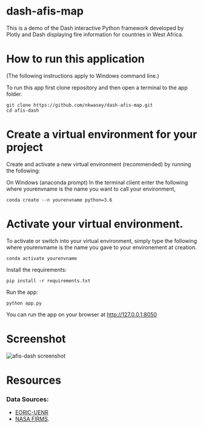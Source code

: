 # dash-afis-map
This is a demo of the Dash interactive Python framework developed by Plotly and Dash displaying fire information for countries in West Africa.

# How to run this application
(The following instructions apply to Windows command line.)

To run this app first clone repository and then open a terminal to the app folder.

```
git clone https://github.com/nkwasey/dash-afis-map.git
cd afis-dash
```
# Create a virtual environment for your project
Create and activate a new virtual environment (recommended) by running the following:

On Windows (anaconda prompt)
In the terminal client enter the following where yourenvname is the name you want to call your environment, 
```
conda create --n yourenvname python=3.6
```

# Activate your virtual environment.
To activate or switch into your virtual environment, simply type the following where yourenvname is the name you gave to your environement at creation.
```
conda activate yourenvname 
```

Install the requirements:
```
pip install -r requirements.txt
```
Run the app:
```
python app.py
```

You can run the app on your browser at http://127.0.0.1:8050

# Screenshot
![afis-dash screenshot](https://user-images.githubusercontent.com/29225371/82271038-300b9200-9966-11ea-94d9-33526a146651.PNG)

# Resources
### Data Sources:
- [EORIC-UENR](https://www.eoric.uenr.edu.gh/)
- [NASA FIRMS](https://firms.modaps.eosdis.nasa.gov/download/).
